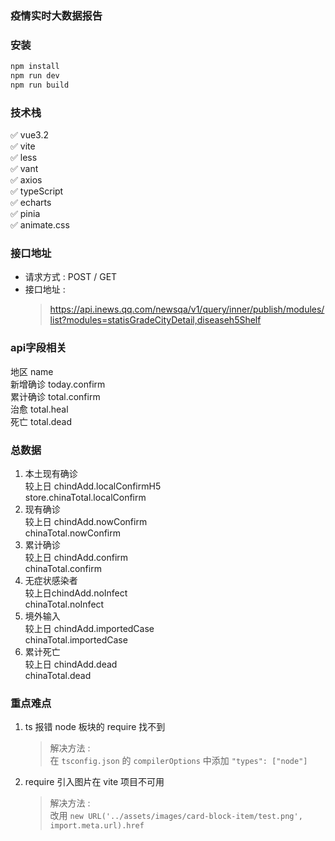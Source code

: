 ### 疫情实时大数据报告

### 安装

```sh
npm install
npm run dev
npm run build
```

### 技术栈

✅ vue3.2  
✅ vite  
✅ less  
✅ vant  
✅ axios  
✅ typeScript  
✅ echarts  
✅ pinia  
✅ animate.css

### 接口地址

- 请求方式 : POST / GET
- 接口地址 :
  > https://api.inews.qq.com/newsqa/v1/query/inner/publish/modules/list?modules=statisGradeCityDetail,diseaseh5Shelf

### api字段相关


地区 name  
新增确诊 today.confirm  
累计确诊 total.confirm  
治愈 total.heal  
死亡 total.dead  

### 总数据

1. 本土现有确诊  
   较上日 chindAdd.localConfirmH5  
   store.chinaTotal.localConfirm  
2. 现有确诊  
   较上日 chindAdd.nowConfirm  
   chinaTotal.nowConfirm  
3. 累计确诊  
   较上日 chindAdd.confirm  
   chinaTotal.confirm  
4. 无症状感染者  
   较上日chindAdd.noInfect  
   chinaTotal.noInfect  
5. 境外输入  
   较上日 chindAdd.importedCase  
   chinaTotal.importedCase  
6. 累计死亡  
   较上日 chindAdd.dead  
   chinaTotal.dead  


### 重点难点
1. ts 报错 node 板块的 require 找不到 
   > 解决方法 :  
   > 在 `tsconfig.json` 的 `compilerOptions` 中添加 `"types": ["node"]`
2. require 引入图片在 vite 项目不可用 
   > 解决方法 :  
   > 改用 `new URL('../assets/images/card-block-item/test.png', import.meta.url).href`
